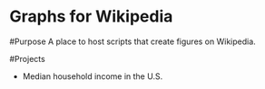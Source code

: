 Graphs for Wikipedia
====================

#Purpose
A place to host scripts that create figures on Wikipedia.

#Projects
* Median household income in the U.S.
